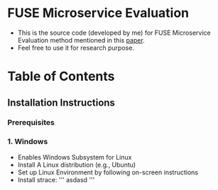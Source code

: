 # FUSE Microservice Evaluation
- This is the source code (developed by me) for FUSE Microservice Evaluation method mentioned in this [paper](https://link.springer.com/chapter/10.1007/978-3-031-48421-6_17).
- Feel free to use it for research purpose.

# Table of Contents
## Installation Instructions ##
### Prerequisites ###
### 1. Windows ###
- Enables Windows Subsystem for Linux
- Install A Linux distribution (e.g., Ubuntu) 
- Set up Linux Environment by following on-screen instructions
- Install strace:
  '''
  asdasd
  '''
